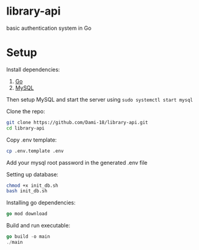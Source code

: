 # library-api
basic authentication system in Go<br>

# Setup
Install dependencies:<br>
1. [Go](https://go.dev/doc/install)
2. [MySQL](https://dev.mysql.com/doc/mysql-installation-excerpt/5.7/en/)

Then setup MySQL and start the server using `sudo systemctl start mysql`<br>

Clone the repo:
```bash
git clone https://github.com/Dami-18/library-api.git
cd library-api
```

Copy .env template:
```bash
cp .env.template .env
```
Add your mysql root password in the generated .env file

Setting up database:
```bash
chmod +x init_db.sh
bash init_db.sh
```

Installing go dependencies:
```go
go mod download
```

Build and run executable:
```go
go build -o main
./main
```